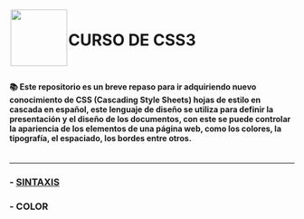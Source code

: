 <img src="https://raw.githubusercontent.com/Brayan-Hc11/devicon/1119b9f84c0290e0f0b38982099a2bd027a48bf1/icons/css3/css3-plain-wordmark.svg" style="width: 100px; height: 100px; margin: 2px;" align="left" >

<h1> CURSO DE CSS3 </h1> <br>

#### :books: Este repositorio es un breve repaso para ir adquiriendo nuevo conocimiento de CSS (Cascading Style Sheets)  hojas de estilo en cascada en español, este lenguaje de diseño se utiliza para definir la presentación y el diseño de los documentos, con este se puede controlar la apariencia de los elementos de una página web, como los colores, la tipografía, el espaciado, los bordes entre otros. <br><br>
***
### - <a href="https://github.com/judali05/CSS-3/blob/main/RUTA/1%23%20SINTAXIS.md">SINTAXIS</a>
### - COLOR
